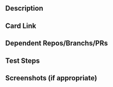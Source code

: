 <!--- Provide a general summary of your changes in the title above -->
<!--- Example: Feature: Scan Interpretations [FAR-123] -->

<!--- If necessary, for each file changed in your PR, use GitHub's PR review commenting feature to mark notes on important lines, points of discussion, etc. --->

## Description

<!--- 1-2 sentence summary of changes in PR // Narrative Format -->

## Card Link

<!--- Add link to JIRA/Trello Card -->
<!--- Example: [FAR-123] -->

## Dependent Repos/Branchs/PRs

<!--- Any repository/pull request that is required to fully test changes that is presented in respective PR-->
<!-- https://docs.github.com/en/get-started/writing-on-github/working-with-advanced-formatting/autolinked-references-and-urls#issues-and-pull-requests -->

<!-- For same-repository PRs/Issues -->
<!-- Example: - #2 -->
<!-- For other repository PRs/Issues -->
<!-- Example: - Genetesis/genetesis-api#2 -->

## Test Steps

<!--- Please describe in detail how you tested your changes. -->
<!--- Include details of your testing environment, and the tests you ran to -->
<!--- see how your change affects other areas of the code, etc. -->

## Screenshots (if appropriate)

<!--- Add link to sketch screenshots when expected -->
